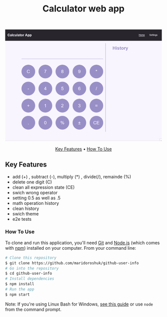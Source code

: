<h1 align="center">Calculator web app</h1>
<br>

![git](./public/calc.gif)


<p align="center">
  <a href="#key-features">Key Features</a> •
  <a href="#how-to-use">How To Use</a> 
</p>

## Key Features

- add (+) , subtract (-), multiply (\*) , divide(/\), remainde (%)
- delete one digit (C)
- clean all expression state (CE)
- swich wrong operator 
- setting 0.5 as well as .5
- math operation history
- clean history
- swich theme
- e2e tests

### How To Use

To clone and run this application, you'll need [Git](https://git-scm.com) and [Node.js](https://nodejs.org/en/download/) (which comes with [npm](http://npmjs.com)) installed on your computer. From your command line:

```bash
# Clone this repository
$ git clone https://github.com/maridoroshuk/github-user-info
# Go into the repository
$ cd github-user-info
# Install dependencies
$ npm install
# Run the app
$ npm start
```

Note: If you're using Linux Bash for Windows, [see this guide](https://www.howtogeek.com/261575/how-to-run-graphical-linux-desktop-applications-from-windows-10s-bash-shell/) or use `node` from the command prompt.
